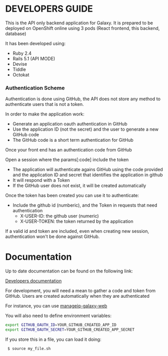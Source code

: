 # DEVELOPERS GUIDE

This is the API only backend application for Galaxy. It is prepared to be deployed on OpenShift online using 3 pods (React frontend, this backend, database)

It has been developed using:
* Ruby 2.4
* Rails 5.1 (API MODE)
* Devise
* Tiddle
* Octokat

### Authentication Scheme

Authentication is done using GitHub, the API does not store any method to authenticate users that is not a token.

In order to make the application work:
- Generate an application oauth authentication in GitHub
- Use the application ID (not the secret) and the user to generate a new GitHub code
- The GitHub code is a short term authentication for GitHub

Once your front end has an authentication code from GitHub

Open a session where the params[:code] include the token

- The application will authenticate agains GitHub using the code provided and the application ID and secret that identifies the application in github
- It will respond with a Token
- If the GitHub user does not exist, it will be created automatically

Once the token has been created you can use it to authenticate:

- Include the github id (numberic), and the Token in requests that need authentication
    - X-USER-ID: the github user (numeric)
    - X-USER-TOKEN: the token returned by the application
 
If a valid id and token are included, even when creating new session, authentication won't be done against GitHub.
 
 
# Documentation

Up to date documentation can be found on the following link:

[Developers documentation](http://www.rubydoc.info/github/miq-consumption/manageiq-galaxy)

For development, you will need a mean to gather a code and token from GitHub. Users are created automatically when they are authenticated

For instance, you can use [manageiq-galaxy-web](https://github.com/miq-consumption/manageiq-galaxy-web)

You will also need to define environment variables:
```bash
export GITHUB_OAUTH_ID=YOUR_GITHUB_CREATED_APP_ID
export GITHUB_OAUTH_SECRET=YOUR_GITHUB_CREATED_APP_SECRET
```

If you store this in a file, you can load it doing:
```bash
 $ source my_file.sh
 ```
